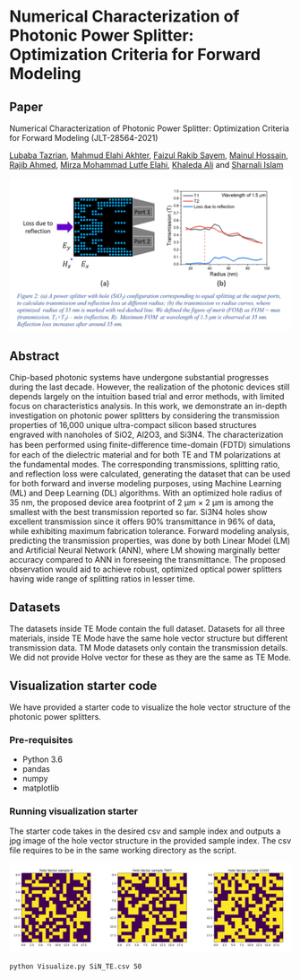 # Numerical Characterization of Photonic Power Splitter: Optimization Criteria for Forward Modeling

## Paper

Numerical Characterization of Photonic Power Splitter: Optimization Criteria for Forward Modeling (JLT-28564-2021)

[Lubaba Tazrian][LT], [Mahmud Elahi Akhter][MEA], [Faizul Rakib Sayem][FRS], [Mainul Hossain][MH], [Rajib Ahmed][RA], [Mirza Mohammad Lutfe Elahi][MLE], [Khaleda Ali][KA] and [Sharnali Islam][SI]


![](./HV_with_TE_TM.png)
## Abstract
Chip-based photonic systems have undergone substantial progresses during the last decade. However, the realization of the photonic devices still depends largely on the intuition based trial and error methods, with limited focus on characteristics analysis. In this work, we demonstrate an in-depth investigation on photonic power splitters by considering the transmission properties of 16,000 unique ultra-compact silicon based structures engraved with nanoholes of SiO2, Al2O3, and Si3N4. The characterization has been performed using finite-diﬀerence time-domain (FDTD) simulations for each of the dielectric material and for both TE and TM polarizations at the fundamental modes. The corresponding transmissions, splitting ratio, and reflection loss were calculated, generating the dataset that can be used for both forward and inverse modeling purposes, using Machine Learning (ML) and Deep Learning (DL) algorithms. With an optimized hole radius of 35 nm, the proposed device area footprint of 2 μm × 2 μm is among the smallest with the best transmission reported so far. Si3N4 holes show excellent transmission since it offers 90%  transmittance in 96% of data, while exhibiting maximum fabrication tolerance. Forward modeling analysis, predicting the transmission properties, was done by both Linear Model (LM) and Artificial Neural Network (ANN), where LM showing marginally better accuracy compared to ANN in foreseeing the transmittance. The proposed observation would aid to achieve robust, optimized optical power splitters having wide range of splitting ratios in lesser time.

## Datasets
The datasets inside TE Mode contain the full dataset. Datasets for all three materials, inside TE Mode have the same hole vector structure but different transmission data. TM Mode datasets only contain the transmission details. We did not provide Holve vector for these as they are the same as TE Mode.   

## Visualization starter code
We have provided a starter code to visualize the hole vector structure of the photonic power splitters. 

### Pre-requisites
* Python 3.6
* pandas
* numpy
* matplotlib

### Running visualization starter
The starter code takes in the desired csv and sample index and outputs a jpg image of the hole vector structure in the provided sample index. The csv file requires to be in the same working directory as the script.

![](./Hole_vector_examples.png) 
```bash
python Visualize.py SiN_TE.csv 50
```


[LT]: https://github.com/LTRahman
[MEA]: https://github.com/mandelbrot-walker
[FRS]: https://www.researchgate.net/profile/Faizul-Sayem
[MH]: https://scholar.google.com/citations?user=RLP3qZsAAAAJ&hl=en
[RA]: https://scholar.google.com/citations?user=SmEoIXsAAAAJ&hl=es
[MLE]: https://ece.northsouth.edu/~lutfe.elahi/
[KA]: https://scholar.google.com/citations?user=zDtDMMcAAAAJ&hl=en
[SI]: https://scholar.google.com/citations?user=_FoUlhAAAAAJ&hl=en



